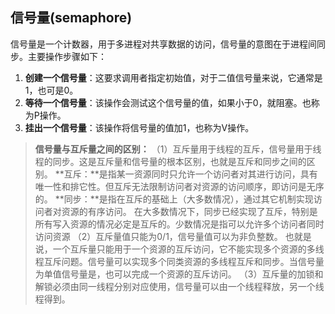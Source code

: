 ## 信号量(semaphore)

 信号量是一个计数器，用于多进程对共享数据的访问，信号量的意图在于进程间同步。主要操作步骤如下：

  1. **创建一个信号量**：这要求调用者指定初始值，对于二值信号量来说，它通常是1，也可是0。
  2. **等待一个信号量**：该操作会测试这个信号量的值，如果小于0，就阻塞。也称为P操作。
  3. **挂出一个信号量**：该操作将信号量的值加1，也称为V操作。

> **信号量与互斥量之间的区别：**
> （1）互斥量用于线程的互斥，信号量用于线程的同步。这是互斥量和信号量的根本区别，也就是互斥和同步之间的区别。
> **互斥：**是指某一资源同时只允许一个访问者对其进行访问，具有唯一性和排它性。但互斥无法限制访问者对资源的访问顺序，即访问是无序的。
> **同步：**是指在互斥的基础上（大多数情况），通过其它机制实现访问者对资源的有序访问。
> 在大多数情况下，同步已经实现了互斥，特别是所有写入资源的情况必定是互斥的。少数情况是指可以允许多个访问者同时访问资源
> （2）互斥量值只能为0/1，信号量值可以为非负整数。
> 也就是说，一个互斥量只能用于一个资源的互斥访问，它不能实现多个资源的多线程互斥问题。信号量可以实现多个同类资源的多线程互斥和同步。当信号量为单值信号量是，也可以完成一个资源的互斥访问。
> （3）互斥量的加锁和解锁必须由同一线程分别对应使用，信号量可以由一个线程释放，另一个线程得到。